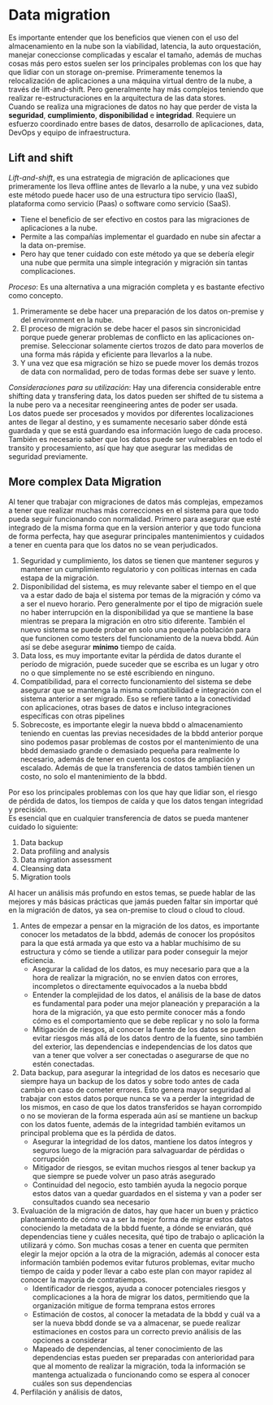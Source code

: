 # Data migration
Es importante entender que los beneficios que vienen con el uso del almacenamiento en la nube son la viabilidad, latencia, la auto orquestación, manejar coneccionse complicadas y escalar el tamaño, además de muchas cosas más pero estos suelen ser los principales problemas con los que hay que lidiar con un storage on-premise. 
Primeramente tenemos la relocalización de aplicaciones a una máquina virtual dentro de la nube, a través de lift-and-shift.
Pero generalmente hay más complejos teniendo que realizar re-estructuraciones en la arquitectura de las data stores.<br>
Cuando se realiza una migraciones de datos no hay que perder de vista la **seguridad**, **cumplimiento**, **disponibilidad** e **integridad**. Requiere un esfuerzo coordinado entre bases de datos, desarrollo de aplicaciones, data, DevOps y equipo de infraestructura.

## Lift and shift
*Lift-and-shift*, es una estrategia de migración de aplicaciones que primeramente los lleva offline antes de llevarlo a la nube, y una vez subido este método puede hacer uso de una estructura tipo servicio (IaaS), plataforma como servicio (Paas) o software como servicio (SaaS).
- Tiene el beneficio de ser efectivo en costos para las migraciones de aplicaciones a la nube.
- Permite a las compañías implementar el guardado en nube sin afectar a la data on-premise.
- Pero hay que tener cuidado con este método ya que se debería elegir una nube que permita una simple integración y migración sin tantas complicaciones.

*Proceso*: Es una alternativa a una migración completa y es bastante efectivo como concepto. 
1. Primeramente se debe hacer una preparación de los datos on-premise y del environment en la nube.
2. El proceso de migración se debe hacer el pasos sin sincronicidad porque puede generar problemas de conflicto en las aplicaciones on-premise. Seleccionar solamente ciertos trozos de dato para moverlos de una forma más rápida y eficiente para llevarlos a la nube.
3. Y una vez que esa migración se hizo se puede mover los demás trozos de data con normalidad, pero de todas formas debe ser suave y lento.

*Consideraciones para su utilización*: Hay una diferencia considerable entre shifting data y transfering data, los datos pueden ser shifted de tu sistema a la nube pero va a necesitar reengineering antes de poder ser usada.<br>
Los datos puede ser procesados y movidos por diferentes localizaciones antes de llegar al destino, y es sumamente necesario saber dónde está guardada y que se está guardando esa información luego de cada proceso.<br>
También es necesario saber que los datos puede ser vulnerables en todo el transito y procesamiento, así que hay que asegurar las medidas de seguridad previamente.

## More complex Data Migration
Al tener que trabajar con migraciones de datos más complejas, empezamos a tener que realizar muchas más correcciones en el sistema para que todo pueda seguir funcionando con normalidad. Primero para asegurar que esté integrado de la misma forma que en la version anterior y que todo funciona de forma perfecta, hay que asegurar principales mantenimientos y cuidados a tener en cuenta para que los datos no se vean perjudicados.
1. Seguridad y cumplimiento, los datos se tienen que mantener seguros y mantener un cumplimiento regulatorio y con políticas internas en cada estapa de la migración.
2. Disponibilidad del sistema, es muy relevante saber el tiempo en el que va a estar dado de baja el sistema por temas de la migración y cómo va a ser el nuevo horario. Pero generalmente por el tipo de migración suele no haber interrupción en la disponibilidad ya que se mantiene la base mientras se prepara la migración en otro sitio diferente. También el nuevo sistema se puede probar en solo una pequeña población para que funcionen como testers del funcionamiento de la nueva bbdd. Aún así se debe asegurar **mínimo** tiempo de caída.
3. Data loss, es muy importante evitar la pérdida de datos durante el período de migración, puede suceder que se escriba es un lugar y otro no o que simplemente no se esté escribiendo en ninguno.
4. Compatibilidad, para el correcto funcionamiento del sistema se debe asegurar que se mantenga la misma compatibilidad e integración con el sistema anterior a ser migrado. Eso se refiere tanto a la conectividad con aplicaciones, otras bases de datos e incluso integraciones específicas con otras pipelines
5. Sobrecoste, es importante elegir la nueva bbdd o almacenamiento teniendo en cuentas las previas necesidades de la bbdd anterior porque sino podemos pasar problemas de costos por el mantenimiento de una bbdd demasiado grande o demasiado pequeña para realmente lo necesario, además de tener en cuenta los costos de ampliación y escalado. Además de que la transferencia de datos también tienen un costo, no solo el mantenimiento de la bbdd.

Por eso los principales problemas con los que hay que lidiar son, el riesgo de pérdida de datos, los tiempos de caída y que los datos tengan integridad y precisión. <br>
Es esencial que en cualquier transferencia de datos se pueda mantener cuidado lo siguiente:
1. Data backup
2. Data profiling and analysis
3. Data migration assessment
4. Cleansing data
5. Migration tools

Al hacer un análisis más profundo en estos temas, se puede hablar de las mejores y más básicas prácticas que jamás pueden faltar sin importar qué en la migración de datos, ya sea on-premise to cloud o cloud to cloud.
1. Antes de empezar a pensar en la migración de los datos, es importante conocer los metadatos de la bbdd, además de conocer los propósitos para la que está armada ya que esto va a hablar muchísimo de su estructura y cómo se tiende a utilizar para poder conseguir la mejor eficiencia.
    - Asegurar la calidad de los datos, es muy necesario para que a la hora de realizar la migración, no se envíen datos con errores, incompletos o directamente equivocados a la nueba bbdd
    - Entender la complejidad de los datos, el análisis de la base de datos es fundamental para poder una mejor planeación y preparación a la hora de la migración, ya que esto permite conocer más a fondo cómo es el comportamiento que se debe replicar y no solo la forma
    - Mitigación de riesgos, al conocer la fuente de los datos se pueden evitar riesgos más allá de los datos dentro de la fuente, sino también del exterior, las dependencias e independencias de los datos que van a tener que volver a ser conectadas o asegurarse de que no estén conectadas.
2. Data backup, para asegurar la integridad de los datos es necesario que siempre haya un backup de los datos y sobre todo antes de cada cambio en caso de cometer errores. Esto genera mayor seguridad al trabajar con estos datos porque nunca se va a perder la integridad de los mismos, en caso de que los datos transferidos se hayan corrompido o no se movieran de la forma esperada aún así se mantiene un backup con los datos fuente, además de la integridad también evitamos un principal problema que es la pérdida de datos.
    - Asegurar la integridad de los datos, mantiene los datos íntegros y seguros luego de la migración para salvaguardar de pérdidas o corrupción
    - Mitigador de riesgos, se evitan muchos riesgos al tener backup ya que siempre se puede volver un paso atrás asegurado
    - Continuidad del negocio, esto también ayuda la negocio porque estos datos van a quedar guardados en el sistema y van a poder ser consultados cuando sea necesario
3. Evaluación de la migración de datos, hay que hacer un buen y práctico planteamiento de cómo va a ser la mejor forma de migrar estos datos conociendo la metadata de la bbdd fuente, a dónde se enviarán, qué dependencias tiene y cuáles necesita, qué tipo de trabajo o aplicación la utilizará y cómo. Son muchas cosas a tener en cuenta que permiten elegir la mejor opción a la otra de la migración, además al conocer esta información también podemos evitar futuros problemas, evitar mucho tiempo de caída y poder llevar a cabo este plan con mayor rapidez al conocer la mayoría de contratiempos.
    - Identificador de riesgos, ayuda a conocer potenciales riesgos y complicaciones a la hora de migrar los datos, permitiendo que la organización mitigue de forma temprana estos errores
    - Estimación de costos, al conocer la metadata de la bbdd y cuál va a ser la nueva bbdd donde se va a almacenar, se puede realizar estimaciones en costos para un correcto previo análisis de las opciones a considerar
    - Mapeado de dependencias, al tener conocimiento de las dependencias estas pueden ser preparadas con anterioridad para que al momento de realizar la migración, toda la información se mantenga actualizada o funcionando como se espera al conocer cuáles son sus dependencias
4. Perfilación y análisis de datos, 